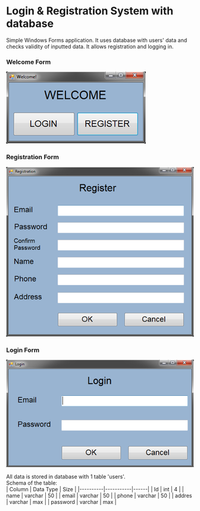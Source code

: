 # Login & Registration System with database

Simple Windows Forms application. It uses database with users' data and checks validity of inputted data. It allows registration and logging in.  

### Welcome Form
![welcomeForm](images/welcomeForm.png)  

### Registration Form
![registrationForm](images/registrationForm.png)  

### Login Form
![loginForm](images/loginForm.png)  

All data is stored in database with 1 table 'users'.  
Schema of the table:  
| Column   | Data Type | Size |
|----------|-----------|------|
| Id       | int       | 4    |
| name     | varchar   | 50   |
| email    | varchar   | 50   |
| phone    | varchar   | 50   |
| addres   | varchar   | max  |
| password | varchar   | max  |

